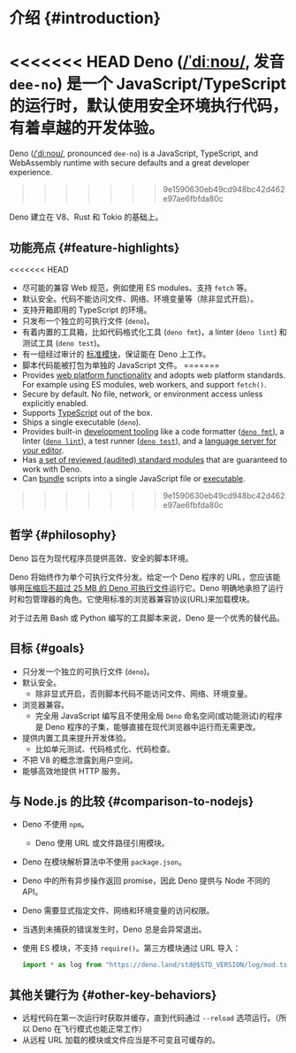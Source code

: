 # 介绍 {#introduction}

<<<<<<< HEAD
Deno ([/ˈdiːnoʊ/](http://ipa-reader.xyz/?text=%CB%88di%CB%90no%CA%8A), 发音 `dee-no`) 是一个 JavaScript/TypeScript
的运行时，默认使用安全环境执行代码，有着卓越的开发体验。
=======
Deno ([/ˈdiːnoʊ/](http://ipa-reader.xyz/?text=%CB%88di%CB%90no%CA%8A),
pronounced `dee-no`) is a JavaScript, TypeScript, and WebAssembly runtime with
secure defaults and a great developer experience.
>>>>>>> 9e1590630eb49cd948bc42d462e97ae6fbfda80c

Deno 建立在 V8、Rust 和 Tokio 的基础上。

## 功能亮点 {#feature-highlights}

<<<<<<< HEAD
- 尽可能的兼容 Web 规范，例如使用 ES modules、支持 `fetch` 等。
- 默认安全。代码不能访问文件、网络、环境变量等（除非显式开启）。
- 支持开箱即用的 TypeScript 的环境。
- 只发布一个独立的可执行文件 (`deno`)。
- 有着内置的工具箱，比如代码格式化工具 (`deno fmt`)，a linter (`deno lint`) 和测试工具 (`deno test`)。
- 有一组经过审计的 [标准模块](https://github.com/denoland/deno_std)，保证能在 Deno 上工作。
- 脚本代码能被打包为单独的 JavaScript 文件。
=======
- Provides [web platform functionality](./runtime/web_platform_apis.md) and
  adopts web platform standards. For example using ES modules, web workers, and
  support `fetch()`.
- Secure by default. No file, network, or environment access unless explicitly
  enabled.
- Supports [TypeScript](./typescript/) out of the box.
- Ships a single executable (`deno`).
- Provides built-in [development tooling](./tools) like a code formatter
  ([`deno fmt`](./tools/formatter.md)), a linter
  ([`deno lint`](./tools/linter.md)), a test runner ([`deno test`](./testing)),
  and a
  [language server for your editor](./getting_started/setup_your_environment.md#using-an-editoride).
- Has
  [a set of reviewed (audited) standard modules](https://doc.deno.land/https://deno.land/std/)
  that are guaranteed to work with Deno.
- Can [bundle](./tools/bundler.md) scripts into a single JavaScript file or
  [executable](./tools/compiler.md).
>>>>>>> 9e1590630eb49cd948bc42d462e97ae6fbfda80c

## 哲学 {#philosophy}

Deno 旨在为现代程序员提供高效、安全的脚本环境。

Deno 将始终作为单个可执行文件分发。给定一个 Deno 程序的
URL，您应该能够用[压缩后不超过 25 MB 的 Deno 可执行文件](https://github.com/denoland/deno/releases)运行它。Deno
明确地承担了运行时和包管理器的角色。它使用标准的浏览器兼容协议(URL)来加载模块。

对于过去用 Bash 或 Python 编写的工具脚本来说，Deno 是一个优秀的替代品。

## 目标 {#goals}

- 只分发一个独立的可执行文件 (`deno`)。
- 默认安全。
  - 除非显式开启，否则脚本代码不能访问文件、网络、环境变量。
- 浏览器兼容。
  - 完全用 JavaScript 编写且不使用全局 `Deno` 命名空间(或功能测试)的程序是 Deno 程序的子集，能够直接在现代浏览器中运行而无需更改。
- 提供内置工具来提升开发体验。
  - 比如单元测试、代码格式化、代码检查。
- 不把 V8 的概念泄露到用户空间。
- 能够高效地提供 HTTP 服务。

## 与 Node.js 的比较 {#comparison-to-nodejs}

- Deno 不使用 `npm`。
  - Deno 使用 URL 或文件路径引用模块。
- Deno 在模块解析算法中不使用 `package.json`。
- Deno 中的所有异步操作返回 promise，因此 Deno 提供与 Node 不同的 API。
- Deno 需要显式指定文件、网络和环境变量的访问权限。
- 当遇到未捕获的错误发生时，Deno 总是会异常退出。
- 使用 ES 模块，不支持 `require()`。第三方模块通过 URL 导入：

  ```javascript
  import * as log from "https://deno.land/std@$STD_VERSION/log/mod.ts";
  ```

## 其他关键行为 {#other-key-behaviors}

- 远程代码在第一次运行时获取并缓存，直到代码通过 `--reload` 选项运行。（所以 Deno 在飞行模式也能正常工作）
- 从远程 URL 加载的模块或文件应当是不可变且可缓存的。
